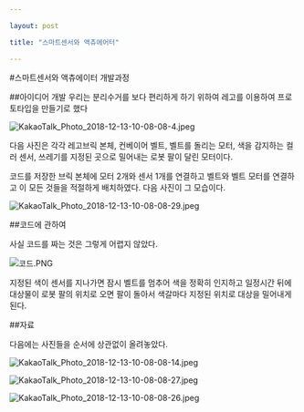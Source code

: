 ```yaml
---

layout: post

title: "스마트센서와 액츄에어터"

---
```


#스마트센서와 액츄에이터 개발과정

##아이디어 개발
우리는 분리수거를 보다 편리하게 하기 위하여 레고를 이용하여 프로토타입을 만들기로 했다

![KakaoTalk_Photo_2018-12-13-10-08-08-4.jpeg](C:\Users\nsmna\Downloads\아카이브\KakaoTalk_Photo_2018-12-13-10-08-08-4.jpeg)

다음 사진은 각각 레고브릭 본체, 컨베이어 벨트, 벨트를 돌리는 모터, 색을 감지하는 컬러 센서, 쓰레기를 지정된 곳으로 밀어내는 로봇 팔이 달린 모터이다.

코드를 저장한 브릭 본체에 모터 2개와 센서 1개를 연결하고 벨트와 벨트 모터를 연결하고 이 모든 것들을 적절하게 배치하였다. 다음 사진이 그 모습이다.

![KakaoTalk_Photo_2018-12-13-10-08-08-29.jpeg](C:\Users\nsmna\Downloads\아카이브\KakaoTalk_Photo_2018-12-13-10-08-08-29.jpeg)

##코드에 관하여

사실 코드를 짜는 것은 그렇게 어렵지 않았다. 

![코드.PNG](C:\Users\nsmna\Downloads\아카이브\코드.PNG)

지정된 색이 센서를 지나가면 잠시 벨트를 멈추어 색을 정확히 인지하고 일정시간 뒤에 대상물이 로봇 팔의 위치로 오면 팔이 돌아서 색갈마다 지정된 위치로 대상을 밀어내게 된다.

##자료

다음에는 사진들을 순서에 상관없이 올려놓았다.

![KakaoTalk_Photo_2018-12-13-10-08-08-14.jpeg](C:\Users\nsmna\Downloads\아카이브\KakaoTalk_Photo_2018-12-13-10-08-08-14.jpeg)

![KakaoTalk_Photo_2018-12-13-10-08-08-27.jpeg](C:\Users\nsmna\Downloads\아카이브\KakaoTalk_Photo_2018-12-13-10-08-08-27.jpeg)

![KakaoTalk_Photo_2018-12-13-10-08-08-26.jpeg](C:\Users\nsmna\Downloads\아카이브\KakaoTalk_Photo_2018-12-13-10-08-08-26.jpeg)


